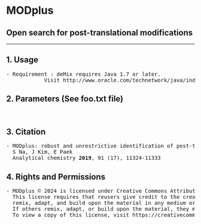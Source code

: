 # MODplus
## Open search for post-translational modifications  

<hr>


## 1. Usage
<pre>
- Requirement : deMix requires Java 1.7 or later. 
	        Visit http://www.oracle.com/technetwork/java/index.html 
</pre>
## 2. Parameters (See foo.txt file)
<pre>

</pre>
## 3. Citation
<pre>
- MODplus: robust and unrestrictive identification of post-translational modifications using mass spectrometry
  S Na, J Kim, E Paek
  Analytical chemistry <b>2019</b>, 91 (17), 11324-11333
</pre>
## 4. Rights and Permissions
<pre>
- MODplus © 2024 is licensed under Creative Commons Attribution-ShareAlike 4.0 International.
  This license requires that reusers give credit to the creator. It allows reusers to distribute, 
  remix, adapt, and build upon the material in any medium or format, even for commercial purposes. 
  If others remix, adapt, or build upon the material, they must license the modified material under identical terms.
  To view a copy of this license, visit https://creativecommons.org/licenses/by-sa/4.0/
</pre>

